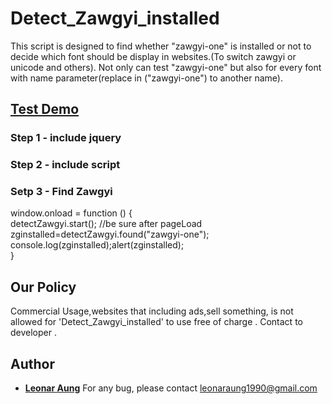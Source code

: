 # Detect_Zawgyi_installed
This script is designed to find whether "zawgyi-one" is installed or not to decide which font should be display in websites.(To switch zawgyi or unicode and others). Not only can test "zawgyi-one" but also for every font with name parameter(replace in ("zawgyi-one") to another name).

## <a target="_blank" href="https://cdn.rawgit.com/LeonarAung/Detect_Zawgyi_installed/79852cd1/test.html">Test Demo</a>


### Step 1 - include jquery
<script src="https://code.jquery.com/jquery-1.12.4.js"></script>


### Step 2 - include script
<script src="https://cdn.rawgit.com/LeonarAung/Detect_Zawgyi_installed/3383a119/zg_detect.js"></script>


### Setp 3 - Find Zawgyi
window.onload = function () { <br/>
	detectZawgyi.start(); //be sure after pageLoad<br/>
	zginstalled=detectZawgyi.found("zawgyi-one");<br/>
	console.log(zginstalled);alert(zginstalled);<br/>
}	

## Our Policy
Commercial Usage,websites that including ads,sell something, is not allowed for 'Detect_Zawgyi_installed' to use free of charge . Contact to developer .

## Author

* **[Leonar Aung](https://github.com/LeonarAung)**
For any bug, please contact leonaraung1990@gmail.com

